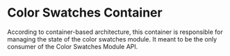 # Color Swatches Container

According to container-based architecture, this container is responsible for managing the state of the color swatches module. 
It meant to be the only consumer of the Color Swatches Module API.
